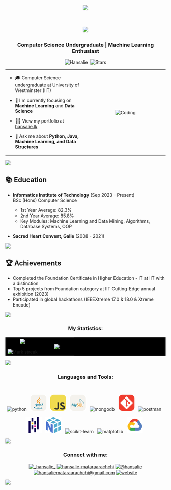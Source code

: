 <p align="center" ><img  src = "https://github.com/7oSkaaa/7oSkaaa/blob/main/Images/about_me.gif?raw=true" width = 100px></p>
<h1 align="center">
    <img src="https://readme-typing-svg.herokuapp.com/?font=Righteous&size=32&center=true&vCenter=true&width=500&height=65&duration=4200&pause=1800&lines=Hi+There!+👋;+I'm+Hansalie!;" />
</h1>        
<h3 align="center">Computer Science Undergraduate | Machine Learning Enthusiast</h3>
<p align="center">
    <img src="https://komarev.com/ghpvc/?username=Hansalie&label=Profile%20Views&color=0e75b6&style=flat" alt="Hansalie" />&nbsp;
    <img alt="Stars" src="https://img.shields.io/github/stars/Hansalie?style=flat-square&label=Stars&labelColor=343b41"/>
</p>

<table align="center">
<tr border="none">
<td width="50%" align="left">
  
- 🎓 Computer Science undergraduate at University of Westminster (IIT)

- 🌱 I'm currently focusing on **Machine Learning** and **Data Science**

- 👨‍💻 View my portfolio at [hansalie.lk](https://hansalie.netlify.app/)

- 💬 Ask me about **Python, Java, Machine Learning, and Data Structures**

</td>
<td width="50%" align="center">

  <img align="center" alt="Coding" width="440" src="https://user-images.githubusercontent.com/74038190/212749447-bfb7e725-6987-49d9-ae85-2015e3e7cc41.gif">

  
  </td>
</tr>
</table>

<!--horizontal divider(gradiant)-->
<img src="https://user-images.githubusercontent.com/73097560/115834477-dbab4500-a447-11eb-908a-139a6edaec5c.gif">

## 📚 Education
- **Informatics Institute of Technology** (Sep 2023 - Present)  
  BSc (Hons) Computer Science
  - 1st Year Average: 82.3%
  - 2nd Year Average: 85.8%
  - Key Modules: Machine Learning and Data Mining, Algorithms, Database Systems, OOP

- **Sacred Heart Convent, Galle** (2008 - 2021)

<!--horizontal divider(gradiant)-->
<img src="https://user-images.githubusercontent.com/73097560/115834477-dbab4500-a447-11eb-908a-139a6edaec5c.gif">

## 🏆 Achievements
- Completed the Foundation Certificate in Higher Education - IT at IIT with a distinction
- Top 5 projects from Foundation category at IIT Cutting-Edge annual exhibition (2023)
- Participated in global hackathons (IEEEXtreme 17.0 & 18.0 & Xtreme Encode)

<!--horizontal divider(gradiant)-->
<img src="https://user-images.githubusercontent.com/73097560/115834477-dbab4500-a447-11eb-908a-139a6edaec5c.gif">

<h3 align="center">My Statistics:</h3>
<p align="center">
<table align="center" style="background-color: black;">
<tr border="none">
<td width="50%" align="center">
  
  <img  align="center"  src="https://github-readme-stats.vercel.app/api?username=Hansalie&show_icons=true&locale=en&theme=dark" />
  <br></br>
  <img  title="🔥 Get streak stats for your profile at git.io/streak-stats" alt="Mark streak" src="https://github-readme-streak-stats.herokuapp.com/?user=Hansalie&theme=dark&hide_border=false" /> 
</td>
<td width="50%" align="center">

  <img  align="center"  src="https://github-readme-stats.vercel.app/api/top-langs?username=Hansalie&show_icons=true&locale=en&layout=compact&theme=dark"/>
  
  </td>

</tr>
</table>

<!--horizontal divider(gradiant)-->
<img src="https://user-images.githubusercontent.com/73097560/115834477-dbab4500-a447-11eb-908a-139a6edaec5c.gif">

<h3 align="center">Languages and Tools:</h3>
<br>
<p align="center"> 
  <img src="https://github.com/Scar1109/skill-icons/blob/main/icons/Python-Light.svg" alt="python" width="50" height="50"/>&nbsp;&nbsp;
  <img src="https://github.com/tandpfun/skill-icons/blob/main/icons/Java-Light.svg" alt="java" width="50" height="50"/>&nbsp;&nbsp;
  <img src="https://github.com/tandpfun/skill-icons/blob/main/icons/JavaScript.svg" alt="javascript" width="50" height="50"/>&nbsp;&nbsp;
  <img src="https://github.com/tandpfun/skill-icons/blob/main/icons/MySQL-Light.svg" alt="mysql" width="50" height="50"/>&nbsp;&nbsp;
  <img src="https://github.com/Scar1109/skill-icons/blob/main/icons/MongoDB.svg" alt="mongodb" width="50" height="50"/>&nbsp;&nbsp;
  <img src="https://github.com/tandpfun/skill-icons/blob/main/icons/Git.svg" alt="git" width="50" height="50"/>&nbsp;&nbsp;
  <img src="https://github.com/Scar1109/skill-icons/blob/main/icons/Postman.svg" alt="postman" width="50" height="50"/>&nbsp;&nbsp;
  <br>
  <br>
  <img src="https://raw.githubusercontent.com/devicons/devicon/master/icons/pandas/pandas-original.svg" alt="pandas" width="50" height="50"/>&nbsp;&nbsp;
  <img src="https://raw.githubusercontent.com/devicons/devicon/master/icons/numpy/numpy-original.svg" alt="numpy" width="50" height="50"/>&nbsp;&nbsp;
  <img src="https://upload.wikimedia.org/wikipedia/commons/0/05/Scikit_learn_logo_small.svg" alt="scikit-learn" width="50" height="50"/>&nbsp;&nbsp;
  <img src="https://matplotlib.org/stable/_images/sphx_glr_logos2_003.png" alt="matplotlib" width="90" height="50"/>&nbsp;&nbsp;
  <img src="https://raw.githubusercontent.com/devicons/devicon/master/icons/googlecloud/googlecloud-original.svg" alt="google colab" width="50" height="50"/>&nbsp;&nbsp;
</p>

<!--horizontal divider(gradiant)-->
<img src="https://user-images.githubusercontent.com/73097560/115834477-dbab4500-a447-11eb-908a-139a6edaec5c.gif">

<h3 align="center">Connect with me:</h3>
<p align="center">
  <a href="https://instagram.com/_hansalie_" target="_blank"><img align="center" src="https://raw.githubusercontent.com/rahuldkjain/github-profile-readme-generator/master/src/images/icons/Social/instagram.svg" alt="_hansalie_" height="30" width="40" /></a>
  <a href="https://linkedin.com/in/hansalie-mataraarachchi-b683b7293/" target="_blank"><img align="center" src="https://raw.githubusercontent.com/rahuldkjain/github-profile-readme-generator/master/src/images/icons/Social/linked-in-alt.svg" alt="hansalie-mataraarachchi" height="25" width="35" /></a>
  <a href="https://www.hackerrank.com/@hansalie" target="_blank"><img align="center" src="https://raw.githubusercontent.com/rahuldkjain/github-profile-readme-generator/master/src/images/icons/Social/hackerrank.svg" alt="@hansalie" height="40" width="45" /></a>
  <a href="mailto:hansaliemataraarachchi@gmail.com" target="_blank"><img align="center" src="https://github.com/TheDudeThatCode/TheDudeThatCode/raw/master/Assets/Gmail.svg" alt="hansaliemataraarachchi@gmail.com" height="30" width="40" /></a>
  <a href="https://hansalie.lk" target="_blank"><img align="center" src="https://github.com/TheDudeThatCode/TheDudeThatCode/raw/master/Assets/Earth.gif" alt="website" height="30" width="40" /></a>
</p>

<!--horizontal divider(gradiant)-->
<img src="https://user-images.githubusercontent.com/73097560/115834477-dbab4500-a447-11eb-908a-139a6edaec5c.gif">
